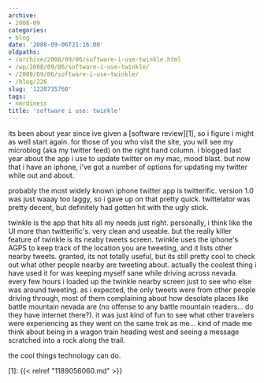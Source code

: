 ```yaml
---
archive:
- 2008-09
categories:
- blog
date: '2008-09-06T21:16:00'
oldpaths:
- /archive/2008/09/06/software-i-use-twinkle.html
- /wp/2008/09/06/software-i-use-twinkle/
- /2008/09/06/software-i-use-twinkle/
- /blog/226
slug: '1220735760'
tags:
- nerdiness
title: 'software i use: twinkle'
---
```


its been about year since ive given a [software review][1], so i figure
i might as well start again. for those of you who visit the site, you will
see my microblog (aka my twitter feed) on the right hand column. i blogged
last year about the app i use to update twitter on my mac, mood blast. but
now that i have an iphone, i've got a number of options for updating my
twitter while out and about.

probably the most widely known iphone twitter app is twitterific. version
1.0 was just waaay too laggy, so i gave up on that pretty quick.
twittelator was pretty decent, but definitely had gotten hit with the ugly
stick.

twinkle is the app that hits all my needs just right. personally, i think
like the UI more than twitterific's. very clean and useable. but the
really killer feature of twinkle is its neaby tweets screen. twinkle uses
the iphone's AGPS to keep track of the location you are tweeting, and it
lists other nearby tweets. granted, its not totally useful, but its still
pretty cool to check out what other people nearby are tweeting about.
actually the coolest thing i have used it for was keeping myself sane
while driving across nevada. every few hours i loaded up the twinkle
nearby screen just to see who else was around tweeting. as i expected, the
only tweets were from other people driving through, most of them
complaining about how desolate places like battle mountain nevada are (no
offense to any battle mountain readers... do they have internet there?).
it was just kind of fun to see what other travelers were experiencing as
they went on the same trek as me... kind of made me think about being in
a wagon train heading west and seeing a message scratched into a rock
along the trail.

the cool things technology can do.

[1]: {{< relref "1189056060.md" >}}

